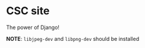 CSC site
========

The power of Django!

**NOTE**: `libjpeg-dev` and `libpng-dev` should be installed
